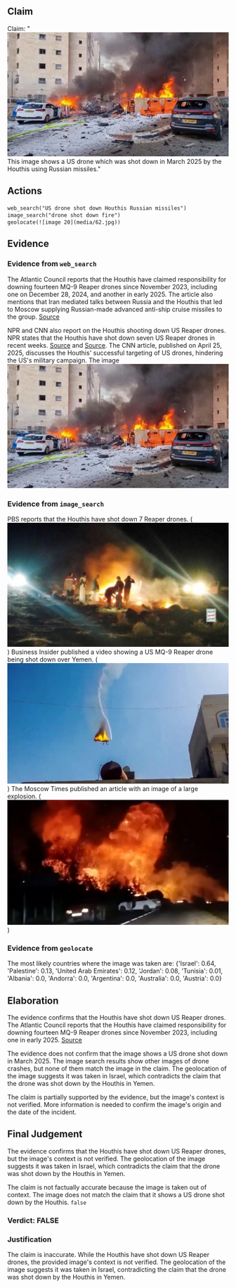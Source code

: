 ## Claim
Claim: "![image 20](media/62.jpg) This image shows a US drone which was shot down in March 2025 by the Houthis using Russian missiles."

## Actions
```
web_search("US drone shot down Houthis Russian missiles")
image_search("drone shot down fire")
geolocate(![image 20](media/62.jpg))
```

## Evidence
### Evidence from `web_search`
The Atlantic Council reports that the Houthis have claimed responsibility for downing fourteen MQ-9 Reaper drones since November 2023, including one on December 28, 2024, and another in early 2025. The article also mentions that Iran mediated talks between Russia and the Houthis that led to Moscow supplying Russian-made advanced anti-ship cruise missiles to the group. [Source](https://www.atlanticcouncil.org/blogs/menasource/houthi-strikes-on-us-mq9-reaper-drones/)

NPR and CNN also report on the Houthis shooting down US Reaper drones. NPR states that the Houthis have shot down seven US Reaper drones in recent weeks. [Source](https://www.npr.org/2025/04/25/nx-s1-5377192/houthis-reaper-drones-us-military-yemen) and [Source](https://www.cnn.com/2025/04/25/politics/houthis-target-drones-hampering-trump-mission). The CNN article, published on April 25, 2025, discusses the Houthis' successful targeting of US drones, hindering the US's military campaign. The image ![image 20](media/62.jpg)

### Evidence from `image_search`
PBS reports that the Houthis have shot down 7 Reaper drones. (![image 8292](media/2025-08-30_08-27-1756542435-010439.jpg)) Business Insider published a video showing a US MQ-9 Reaper drone being shot down over Yemen. (![image 8293](media/2025-08-30_08-27-1756542435-591933.jpg)) The Moscow Times published an article with an image of a large explosion. (![image 8294](media/2025-08-30_08-27-1756542435-916558.jpg))


### Evidence from `geolocate`
The most likely countries where the image was taken are: {'Israel': 0.64, 'Palestine': 0.13, 'United Arab Emirates': 0.12, 'Jordan': 0.08, 'Tunisia': 0.01, 'Albania': 0.0, 'Andorra': 0.0, 'Argentina': 0.0, 'Australia': 0.0, 'Austria': 0.0}

## Elaboration
The evidence confirms that the Houthis have shot down US Reaper drones. The Atlantic Council reports that the Houthis have claimed responsibility for downing fourteen MQ-9 Reaper drones since November 2023, including one in early 2025. [Source](https://www.atlanticcouncil.org/blogs/menasource/houthi-strikes-on-us-mq9-reaper-drones/)

The evidence does not confirm that the image shows a US drone shot down in March 2025. The image search results show other images of drone crashes, but none of them match the image in the claim. The geolocation of the image suggests it was taken in Israel, which contradicts the claim that the drone was shot down by the Houthis in Yemen.

The claim is partially supported by the evidence, but the image's context is not verified. More information is needed to confirm the image's origin and the date of the incident.


## Final Judgement
The evidence confirms that the Houthis have shot down US Reaper drones, but the image's context is not verified. The geolocation of the image suggests it was taken in Israel, which contradicts the claim that the drone was shot down by the Houthis in Yemen.

The claim is not factually accurate because the image is taken out of context. The image does not match the claim that it shows a US drone shot down by the Houthis. `false`


### Verdict: FALSE

### Justification
The claim is inaccurate. While the Houthis have shot down US Reaper drones, the provided image's context is not verified. The geolocation of the image suggests it was taken in Israel, contradicting the claim that the drone was shot down by the Houthis in Yemen.
